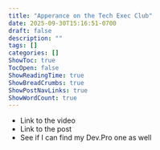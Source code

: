 ```yaml
---
title: "Apperance on the Tech Exec Club"
date: 2025-09-30T15:16:51-0700
draft: false
description: ""
tags: []
categories: []
ShowToc: true
TocOpen: false
ShowReadingTime: true
ShowBreadCrumbs: true
ShowPostNavLinks: true
ShowWordCount: true
---
```


- Link to the video
- Link to the post
- See if I can find my Dev.Pro one as well
